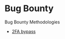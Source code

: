 # Bug Bounty
Bug Bounty Methodologies

- [2FA bypass](https://github.com/MathiSurya/BB/blob/main/2FA%20Bypass)

